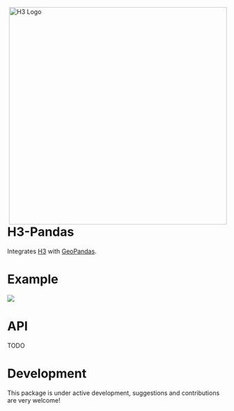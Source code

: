 <img align="right" src="https://i.imgur.com/OH8DoTA.png" alt="H3 Logo" width="500">

# H3-Pandas
Integrates [H3](https://github.com/uber/h3-py) with  [GeoPandas](https://github.com/geopandas/geopandas).

# Example
![](https://i.imgur.com/FLeAqjL.gif)

# API 
TODO

# Development
This package is under active development, suggestions and contributions are very welcome!
